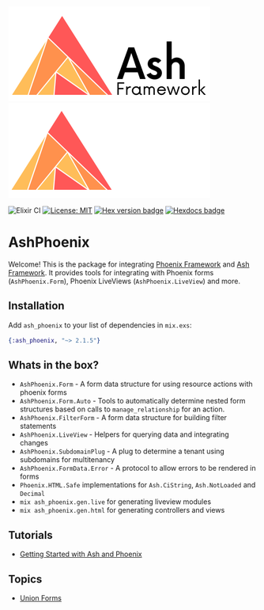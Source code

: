 ![Logo](https://github.com/ash-project/ash/blob/main/logos/cropped-for-header-black-text.png?raw=true#gh-light-mode-only)
![Logo](https://github.com/ash-project/ash/blob/main/logos/cropped-for-header-white-text.png?raw=true#gh-dark-mode-only)

![Elixir CI](https://github.com/ash-project/ash_phoenix/workflows/CI/badge.svg)
[![License: MIT](https://img.shields.io/badge/License-MIT-yellow.svg)](https://opensource.org/licenses/MIT)
[![Hex version badge](https://img.shields.io/hexpm/v/ash_phoenix.svg)](https://hex.pm/packages/ash_phoenix)
[![Hexdocs badge](https://img.shields.io/badge/docs-hexdocs-purple)](https://hexdocs.pm/ash_phoenix)

# AshPhoenix

Welcome! This is the package for integrating [Phoenix Framework](https://www.phoenixframework.org) and [Ash Framework](https://hexdocs.pm/ash). It provides tools for integrating with Phoenix forms (`AshPhoenix.Form`), Phoenix LiveViews (`AshPhoenix.LiveView`) and more.

## Installation

Add `ash_phoenix` to your list of dependencies in `mix.exs`:

```elixir
{:ash_phoenix, "~> 2.1.5"}
```

## Whats in the box?

- `AshPhoenix.Form` - A form data structure for using resource actions with phoenix forms
- `AshPhoenix.Form.Auto` - Tools to automatically determine nested form structures based on calls to `manage_relationship` for an action.
- `AshPhoenix.FilterForm` - A form data structure for building filter statements
- `AshPhoenix.LiveView` - Helpers for querying data and integrating changes
- `AshPhoenix.SubdomainPlug` - A plug to determine a tenant using subdomains for multitenancy
- `AshPhoenix.FormData.Error` - A protocol to allow errors to be rendered in forms
- `Phoenix.HTML.Safe` implementations for `Ash.CiString`, `Ash.NotLoaded` and `Decimal`
- `mix ash_phoenix.gen.live` for generating liveview modules
- `mix ash_phoenix.gen.html` for generating controllers and views

## Tutorials

- [Getting Started with Ash and Phoenix](documentation/tutorials/getting-started-with-ash-and-phoenix.md)

## Topics

- [Union Forms](documentation/topics/union-forms.md)
